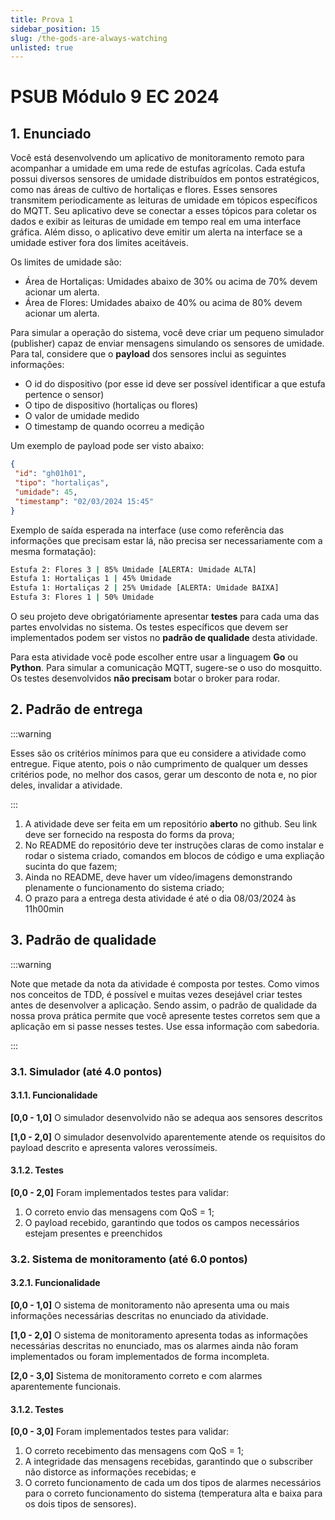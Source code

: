 ```yaml
---
title: Prova 1
sidebar_position: 15
slug: /the-gods-are-always-watching
unlisted: true
---
```


# PSUB Módulo 9 EC 2024

## 1. Enunciado
   
Você está desenvolvendo um aplicativo de monitoramento remoto para acompanhar a
umidade em uma rede de estufas agrícolas. Cada estufa possui diversos sensores
de umidade distribuídos em pontos estratégicos, como nas áreas de cultivo de
hortaliças e flores. Esses sensores transmitem periodicamente as leituras de
umidade em tópicos específicos do MQTT. Seu aplicativo deve se conectar a esses
tópicos para coletar os dados e exibir as leituras de umidade em tempo real em
uma interface gráfica. Além disso, o aplicativo deve emitir um alerta na
interface se a umidade estiver fora dos limites aceitáveis.

Os limites de umidade são:

* Área de Hortaliças: Umidades abaixo de 30% ou acima de 70% devem acionar um
  alerta.
* Área de Flores: Umidades abaixo de 40% ou acima de 80% devem acionar um
  alerta.

Para simular a operação do sistema, você deve criar um pequeno simulador
(publisher) capaz de enviar mensagens simulando os sensores de umidade. Para
tal, considere que o **payload** dos sensores inclui as seguintes informações:

* O id do dispositivo (por esse id deve ser possível identificar a que estufa
  pertence o sensor)
* O tipo de dispositivo (hortaliças ou flores)
* O valor de umidade medido
* O timestamp de quando ocorreu a medição

Um exemplo de payload pode ser visto abaixo:

```json
{
 "id": "gh01h01",
 "tipo": "hortaliças",
 "umidade": 45,
 "timestamp": "02/03/2024 15:45"
}
```

Exemplo de saída esperada na interface (use como referência das informações que
precisam estar lá, não precisa ser necessariamente com a mesma formatação):

```bash
Estufa 2: Flores 3 | 85% Umidade [ALERTA: Umidade ALTA]
Estufa 1: Hortaliças 1 | 45% Umidade
Estufa 1: Hortaliças 2 | 25% Umidade [ALERTA: Umidade BAIXA]
Estufa 3: Flores 1 | 50% Umidade
```

O seu projeto deve obrigatóriamente apresentar **testes** para cada uma das
partes envolvidas no sistema. Os testes específicos que devem ser implementados
podem ser vistos no **padrão de qualidade** desta atividade.

Para esta atividade você pode escolher entre usar a linguagem **Go** ou
**Python**. Para simular a comunicação MQTT, sugere-se o uso do mosquitto. Os
testes desenvolvidos **não precisam** botar o broker para rodar.

## 2. Padrão de entrega

:::warning

Esses são os critérios mínimos para que eu considere a atividade como entregue.
Fique atento, pois o não cumprimento de qualquer um desses critérios pode, no
melhor dos casos, gerar um desconto de nota e, no pior deles, invalidar a
atividade.

:::

1. A atividade deve ser feita em um repositório **aberto** no github. Seu link
   deve ser fornecido na resposta do forms da prova;
2. No README do repositório deve ter instruções claras de como instalar e rodar
   o sistema criado, comandos em blocos de código e uma expliação sucinta do
   que fazem;
3. Ainda no README, deve haver um vídeo/imagens demonstrando plenamente o
   funcionamento do sistema criado;
4. O prazo para a entrega desta atividade é até o dia 08/03/2024 às 11h00min

## 3. Padrão de qualidade

:::warning

Note que metade da nota da atividade é composta por testes. Como vimos nos
conceitos de TDD, é possível e muitas vezes desejável criar testes antes de
desenvolver a aplicação. Sendo assim, o padrão de qualidade da nossa prova
prática permite que você apresente testes corretos sem que a aplicação em si
passe nesses testes. Use essa informação com sabedoria.

:::

### 3.1. Simulador (até 4.0 pontos)

#### 3.1.1. Funcionalidade

**[0,0 - 1,0]**
O simulador desenvolvido não se adequa aos sensores descritos

**[1,0 - 2,0]**
O simulador desenvolvido aparentemente atende os requisitos do payload descrito
e apresenta valores verossímeis.

#### 3.1.2. Testes

**[0,0 - 2,0]**
Foram implementados testes para validar: 

1. O correto envio das mensagens com QoS = 1; 
2. O payload recebido, garantindo que todos os campos necessários estejam
   presentes e preenchidos

### 3.2. Sistema de monitoramento (até 6.0 pontos)

#### 3.2.1. Funcionalidade

**[0,0 - 1,0]**
O sistema de monitoramento não apresenta uma ou mais informações necessárias
descritas no enunciado da atividade.

**[1,0 - 2,0]**
O sistema de monitoramento apresenta todas as informações necessárias descritas
no enunciado, mas os alarmes ainda não foram implementados ou foram
implementados de forma incompleta.

**[2,0 - 3,0]**
Sistema de monitoramento correto e com alarmes aparentemente funcionais.

#### 3.1.2. Testes

**[0,0 - 3,0]**
Foram implementados testes para validar: 

1. O correto recebimento das mensagens com QoS = 1;
2. A integridade das mensagens recebidas, garantindo que o subscriber não
   distorce as informações recebidas; e
3. O correto funcionamento de cada um dos tipos de alarmes necessários para o
   correto funcionamento do sistema (temperatura alta e baixa para os dois
   tipos de sensores).
